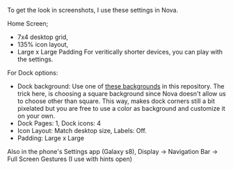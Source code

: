 To get the look in screenshots, I use these settings in Nova. 

Home Screen; 
- 7x4 desktop grid, 
- 135% icon layout,
- Large x Large Padding
For veritically shorter devices, you can play with the settings.

For Dock options:
- Dock background: Use one of [these backgrounds](https://github.com/cosmicog/VeniverseHelp/tree/master/dock_backgrounds) in this repository. The trick here, is choosing a square background since Nova doesn't allow us to choose other than square. This way, makes dock corners still a bit pixelated but you are free to use a color as background and customize it on your own.
- Dock Pages: 1, Dock icons: 4
- Icon Layout: Match desktop size, Labels: Off.
- Padding: Large x Large

Also in the phone's Settings app (Galaxy s8), Display -> Navigation Bar -> Full Screen Gestures (I use with hints open)
